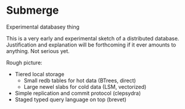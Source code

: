 # Submerge
Experimental databasey thing

This is a very early and experimental sketch of a distributed database. Justification
and explanation will be forthcoming if it ever amounts to anything. Not serious yet.

Rough picture:

  - Tiered local storage
    - Small redb tables for hot data (BTrees, direct)
    - Large newel slabs for cold data (LSM, vectorized)
  - Simple replication and commit protocol (clepsydra)
  - Staged typed query language on top (brevet)
